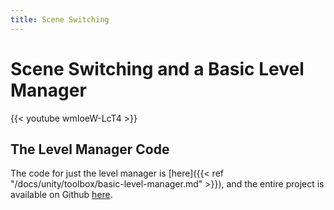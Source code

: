 ```yaml
---
title: Scene Switching
---
```


# Scene Switching and a Basic Level Manager
{{< youtube wmIoeW-LcT4 >}}

## The Level Manager Code
The code for just the level manager is [here]({{< ref "/docs/unity/toolbox/basic-level-manager.md" >}}), and the entire project is available on Github [here](https://github.com/hunterdyar/UnitySimpleSokabon).

